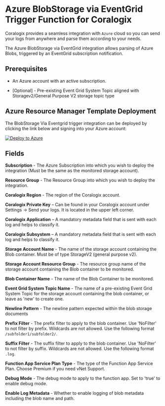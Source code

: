 # Azure BlobStorage via EventGrid Trigger Function for Coralogix

Coralogix provides a seamless integration with ``Azure`` cloud so you can send your logs from anywhere and parse them according to your needs.

The Azure BlobStorage via EventGrid integration allows parsing of Azure Blobs, triggered by an EventGrid subscription notification.

## Prerequisites

* An Azure account with an active subscription.

* [Optional] - Pre-existing Event Grid System Topic aligned with Storagev2/General Purpose V2 storage topic type

## Azure Resource Manager Template Deployment

The BlobStorage Via Eventgrid trigger integration can be deployed by clicking the link below and signing into your Azure account:

[![Deploy to Azure](https://aka.ms/deploytoazurebutton)](https://portal.azure.com/#create/Microsoft.Template/uri/https%3A%2F%2Fraw.githubusercontent.com%2Fcoralogix%2Fcoralogix-azure-serverless%2Fmaster%2FBlobViaEventGrid%2FARM%2FBlobViaEventGrid.json)

## Fields

**Subscription** - The Azure Subscription into which you wish to deploy the integration (Must be the same as the monitored storage account).

**Resource Group** - The Resource Group into which you wish to deploy the integration.

**Coralogix Region** - The region of the Coralogix account.

**Coralogix Private Key** – Can be found in your Coralogix account under Settings -> Send your logs. It is located in the upper left corner.

**Coralogix Application** – A mandatory metadata field that is sent with each log and helps to classify it.

**Coralogix Subsystem** – A mandatory metadata field that is sent with each log and helps to classify it.

**Storage Account Name** - The name of the storage account containing the Blob container. Must be of type StorageV2 (general purpose v2).

**Storage Account Resource Group** - The resource group name of the storage account containing the Blob container to be monitored.

**Blob Container Name** - The name of the Blob Container to be monitored.

**Event Grid System Topic Name** - The name of a pre-existing Event Grid System Topic for the storage account containing the blob container, or leave as 'new' to create one.

**Newline Pattern** - The newline pattern expected within the blob storage documents

**Prefix Filter** - The prefix filter to apply to the blob container. Use 'NoFilter' to not filter by prefix. Wildcards are not allowed. Use the following format ``/subfolder1/subfolder2/``.

**Suffix Filter** - The suffix filter to apply to the blob container. Use 'NoFilter' to not filter by suffix. Wildcards are not allowed. Use the following format ``.log``.

**Function App Service Plan Type** - The type of the Function App Service Plan. Choose Premium if you need vNet Support.

**Debug Mode** - The debug mode to apply to the function app. Set to 'true' to enable debug mode.

**Enable Log Metadata** - Whether to enable logging of blob metadata including the blob name and path.